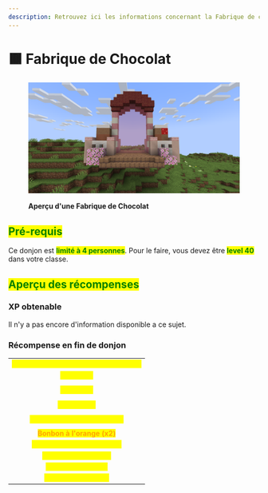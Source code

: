```yaml
---
description: Retrouvez ici les informations concernant la Fabrique de chocolat
---
```


# 🟫 Fabrique de Chocolat

<figure><img src="../../.gitbook/assets/Portail_FabriqueChocolat.png" alt=""><figcaption><p><strong>Aperçu d'une Fabrique de Chocolat</strong></p></figcaption></figure>

## <mark style="color:green;"> Pré-requis </mark>

Ce donjon est <mark style="color:green;">**limité à 4 personnes**</mark>. Pour le faire, vous devez être <mark style="color:green;">**level 40**</mark> dans votre classe.

## <mark style="color:green;">Aperçu des récompenses</mark>

### XP obtenable
Il n'y a pas encore d'information disponible a ce sujet.

### Récompense en fin de donjon

|                                                                                         |
|:---------------------------------------------------------------------------------------:|
| <mark style="color:yellow;"><strong>Parchemin de la Fabrique de Chocolat</strong></mark> |
| <mark style="color:yellow;"><strong>40.000 💰</strong></mark>                            |
| <mark style="color:yellow;"><strong>60.000 💰</strong></mark>                            |
| <mark style="color:yellow;"><strong>100.000 💰</strong></mark>                           |
| <mark style="color:yellow;"><strong>Tablette de chocolat (x2) 💰</strong></mark>         |
| <mark style="color:orange;"><strong>Bonbon à l'orange (x2)</strong></mark>              |
| <mark style="color:yellow;"><strong>Œuf de familier de Pâques</strong></mark>            |
| <mark style="color:yellow;"><strong>EXP classe (x5.000)</strong></mark>                  |
| <mark style="color:yellow;"><strong>Chocolat (x2.500)</strong></mark>                    |
| <mark style="color:yellow;"><strong>Clé de Pâques (x1)</strong></mark>                   |
